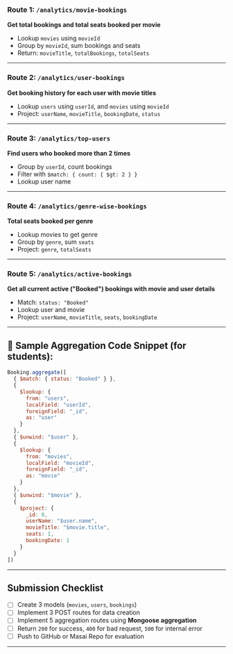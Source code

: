 


### Route 1: `/analytics/movie-bookings`

**Get total bookings and total seats booked per movie**

* Lookup `movies` using `movieId`
* Group by `movieId`, sum bookings and seats
* Return: `movieTitle`, `totalBookings`, `totalSeats`

---

### Route 2: `/analytics/user-bookings`

**Get booking history for each user with movie titles**

* Lookup `users` using `userId`, and `movies` using `movieId`
* Project: `userName`, `movieTitle`, `bookingDate`, `status`

---

### Route 3: `/analytics/top-users`

**Find users who booked more than 2 times**

* Group by `userId`, count bookings
* Filter with `$match: { count: { $gt: 2 } }`
* Lookup user name

---

### Route 4: `/analytics/genre-wise-bookings`

**Total seats booked per genre**

* Lookup movies to get genre
* Group by `genre`, sum `seats`
* Project: `genre`, `totalSeats`

---

### Route 5: `/analytics/active-bookings`

**Get all current active ("Booked") bookings with movie and user details**

* Match: `status: "Booked"`
* Lookup user and movie
* Project: `userName`, `movieTitle`, `seats`, `bookingDate`

---

## 🧪 Sample Aggregation Code Snippet (for students):

```js
Booking.aggregate([
  { $match: { status: "Booked" } },
  {
    $lookup: {
      from: "users",
      localField: "userId",
      foreignField: "_id",
      as: "user"
    }
  },
  { $unwind: "$user" },
  {
    $lookup: {
      from: "movies",
      localField: "movieId",
      foreignField: "_id",
      as: "movie"
    }
  },
  { $unwind: "$movie" },
  {
    $project: {
      _id: 0,
      userName: "$user.name",
      movieTitle: "$movie.title",
      seats: 1,
      bookingDate: 1
    }
  }
])
```

---

## Submission Checklist

* [ ] Create 3 models (`movies`, `users`, `bookings`)
* [ ] Implement 3 POST routes for data creation
* [ ] Implement 5 aggregation routes using **Mongoose aggregation**
* [ ] Return `200` for success, `400` for bad request, `500` for internal error
* [ ] Push to GitHub or Masai Repo for evaluation

---

